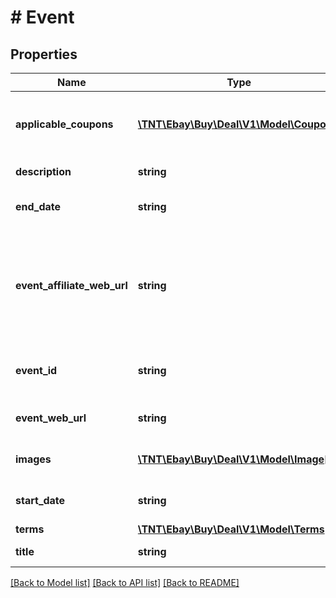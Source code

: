 # # Event

## Properties

Name | Type | Description | Notes
------------ | ------------- | ------------- | -------------
**applicable_coupons** | [**\TNT\Ebay\Buy\Deal\V1\Model\Coupon[]**](Coupon.md) | A list of coupons associated with the event. | [optional]
**description** | **string** | The event description. | [optional]
**end_date** | **string** | The end date for the event. | [optional]
**event_affiliate_web_url** | **string** | The URL of the View Event page for the event, which includes the affiliate tracking ID. | [optional]
**event_id** | **string** | The unique identifier for the event. | [optional]
**event_web_url** | **string** | The web URL for the event. | [optional]
**images** | [**\TNT\Ebay\Buy\Deal\V1\Model\Image[]**](Image.md) | The images for the event. | [optional]
**start_date** | **string** | The start date for the event. | [optional]
**terms** | [**\TNT\Ebay\Buy\Deal\V1\Model\Terms**](Terms.md) |  | [optional]
**title** | **string** | The title of the event. | [optional]

[[Back to Model list]](../../README.md#models) [[Back to API list]](../../README.md#endpoints) [[Back to README]](../../README.md)
